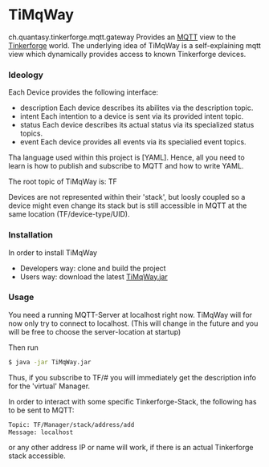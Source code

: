 # TiMqWay
ch.quantasy.tinkerforge.mqtt.gateway
Provides an [MQTT] view to the [Tinkerforge](tm) world.
The underlying idea of TiMqWay is a self-explaining mqtt view which dynamically provides access to known Tinkerforge devices. 

### Ideology
Each Device provides the following interface:
* description Each device describes its abilites via the description topic.
* intent Each intention to a device is sent via its provided intent topic. 
* status Each device describes its actual status via its specialized status topics.
* event Each device provides all events via its specialied event topics.

Tha language used within this project is [YAML]. Hence, all you need to learn is how to publish and subscribe to MQTT and how to write YAML.

The root topic of TiMqWay is: TF

Devices are not represented within their 'stack', but loosly coupled so a device might even change its stack but is still accessible in MQTT at the same location (TF/device-type/UID).

### Installation
In order to install TiMqWay 
* Developers way: clone and build the project
* Users way: download the latest [TiMqWay.jar]
 
### Usage
You need a running MQTT-Server at localhost right now. TiMqWay will for now only try to connect to localhost. (This will change in the future and you will be free to choose the server-location at startup)

Then run
```sh
$ java -jar TiMqWay.jar
```
Thus, if you subscribe to TF/# you will immediately get the description info for the 'virtual' Manager.

In order to interact with some specific Tinkerforge-Stack, the following has to be sent to MQTT:
```sh
Topic: TF/Manager/stack/address/add
Message: localhost
```
or any other address IP or name will work, if there is an actual Tinkerforge stack accessible.


 [tinkerforge]:<http://www.tinkerforge.com/en>
 [MQTT]: <http://mqtt.org/>
 [TiMqWay.jar]: <https://prof.hti.bfh.ch/knr1/TiMqWay.jar>
